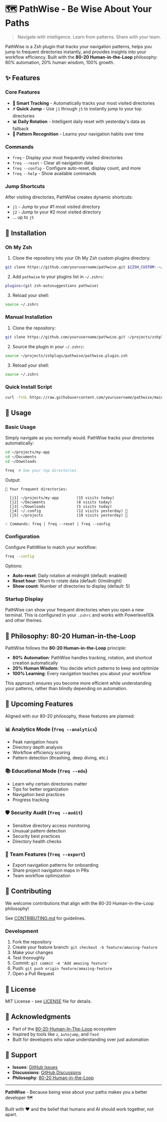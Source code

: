 # 🗺️ PathWise - Be Wise About Your Paths

> Navigate with intelligence. Learn from patterns. Share with your team.

PathWise is a Zsh plugin that tracks your navigation patterns, helps you jump to frequent directories instantly, and provides insights into your workflow efficiency. Built with the **80-20 Human-in-the-Loop** philosophy: 80% automation, 20% human wisdom, 100% growth.

## ✨ Features

### Core Features
- **📍 Smart Tracking** - Automatically tracks your most visited directories
- **⚡ Quick Jump** - Use `j1` through `j5` to instantly jump to your top directories  
- **📊 Daily Rotation** - Intelligent daily reset with yesterday's data as fallback
- **🎯 Pattern Recognition** - Learns your navigation habits over time

### Commands
- `freq` - Display your most frequently visited directories
- `freq --reset` - Clear all navigation data
- `freq --config` - Configure auto-reset, display count, and more
- `freq --help` - Show available commands

### Jump Shortcuts
After visiting directories, PathWise creates dynamic shortcuts:
- `j1` - Jump to your #1 most visited directory
- `j2` - Jump to your #2 most visited directory
- ... up to `j5`

## 🚀 Installation

### Oh My Zsh

1. Clone the repository into your Oh My Zsh custom plugins directory:
```bash
git clone https://github.com/yourusername/pathwise.git ${ZSH_CUSTOM:-~/.oh-my-zsh/custom}/plugins/pathwise
```

2. Add `pathwise` to your plugins list in `~/.zshrc`:
```bash
plugins=(git zsh-autosuggestions pathwise)
```

3. Reload your shell:
```bash
source ~/.zshrc
```

### Manual Installation

1. Clone the repository:
```bash
git clone https://github.com/yourusername/pathwise.git ~/projects/zshplugs/pathwise
```

2. Source the plugin in your `~/.zshrc`:
```bash
source ~/projects/zshplugs/pathwise/pathwise.plugin.zsh
```

3. Reload your shell:
```bash
source ~/.zshrc
```

### Quick Install Script
```bash
curl -fsSL https://raw.githubusercontent.com/yourusername/pathwise/main/install.sh | bash
```

## 📖 Usage

### Basic Usage

Simply navigate as you normally would. PathWise tracks your directories automatically:

```bash
cd ~/projects/my-app
cd ~/Documents
cd ~/Downloads

freq  # See your top directories
```

Output:
```
📍 Your frequent directories:

  [j1] ~/projects/my-app        (15 visits today)
  [j2] ~/Documents              (8 visits today)
  [j3] ~/Downloads              (5 visits today)
  [j4] ~/.config                (12 visits yesterday) 📅
  [j5] ~/projects               (10 visits yesterday) 📅

💡 Commands: freq | freq --reset | freq --config
```

### Configuration

Configure PathWise to match your workflow:

```bash
freq --config
```

Options:
- **Auto-reset**: Daily rotation at midnight (default: enabled)
- **Reset hour**: When to rotate data (default: 0/midnight)
- **Show count**: Number of directories to display (default: 5)

### Startup Display

PathWise can show your frequent directories when you open a new terminal. This is configured in your `.zshrc` and works with Powerlevel10k and other themes.

## 🎯 Philosophy: 80-20 Human-in-the-Loop

PathWise follows the **80-20 Human-in-the-Loop** principle:

- **80% Automation**: PathWise handles tracking, rotation, and shortcut creation automatically
- **20% Human Wisdom**: You decide which patterns to keep and optimize
- **100% Learning**: Every navigation teaches you about your workflow

This approach ensures you become more efficient while understanding your patterns, rather than blindly depending on automation.

## 🔮 Upcoming Features

Aligned with our 80-20 philosophy, these features are planned:

### 📊 Analytics Mode (`freq --analytics`)
- Peak navigation hours
- Directory depth analysis  
- Workflow efficiency scoring
- Pattern detection (thrashing, deep diving, etc.)

### 📚 Educational Mode (`freq --edu`)
- Learn why certain directories matter
- Tips for better organization
- Navigation best practices
- Progress tracking

### 🛡️ Security Audit (`freq --audit`)
- Sensitive directory access monitoring
- Unusual pattern detection
- Security best practices
- Directory health checks

### 🤝 Team Features (`freq --export`)
- Export navigation patterns for onboarding
- Share project navigation maps in PRs
- Team workflow optimization

## 🤝 Contributing

We welcome contributions that align with the 80-20 Human-in-the-Loop philosophy! 

See [CONTRIBUTING.md](CONTRIBUTING.md) for guidelines.

### Development

1. Fork the repository
2. Create your feature branch: `git checkout -b feature/amazing-feature`
3. Make your changes
4. Test thoroughly
5. Commit: `git commit -m 'Add amazing feature'`
6. Push: `git push origin feature/amazing-feature`
7. Open a Pull Request

## 📄 License

MIT License - see [LICENSE](LICENSE) file for details.

## 🙏 Acknowledgments

- Part of the [80-20-Human-In-The-Loop](https://github.com/80-20-Human-In-The-Loop) ecosystem
- Inspired by tools like `z`, `autojump`, and `fasd`
- Built for developers who value understanding over just automation

## 💬 Support

- **Issues**: [GitHub Issues](https://github.com/yourusername/pathwise/issues)
- **Discussions**: [GitHub Discussions](https://github.com/yourusername/pathwise/discussions)
- **Philosophy**: [80-20 Human-in-the-Loop](https://github.com/80-20-Human-In-The-Loop/Community)

---

**PathWise** - Because being wise about your paths makes you a better developer 🗺️

Built with ❤️ and the belief that humans and AI should work together, not apart.